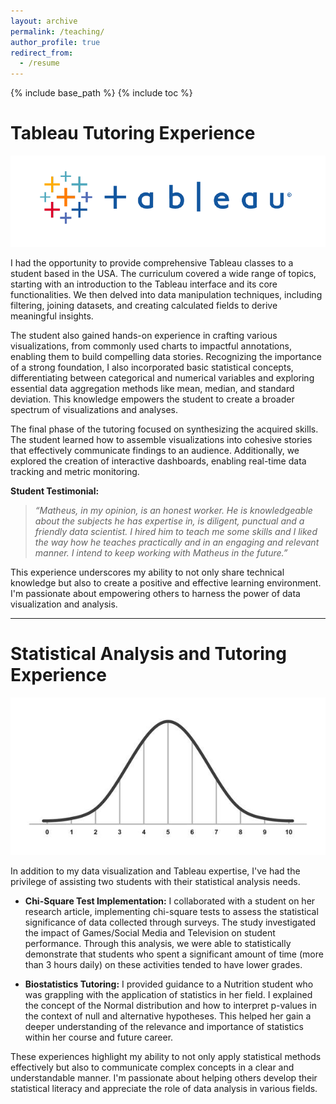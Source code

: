 ```yaml
---
layout: archive
permalink: /teaching/
author_profile: true
redirect_from:
  - /resume
---
```


{% include base_path %}
{% include toc %}


# Tableau Tutoring Experience
![alt text](tableau2.png)

I had the opportunity to provide comprehensive Tableau classes to a student based in the USA. The curriculum covered a wide range of topics, starting with an introduction to the Tableau interface and its core functionalities. We then delved into data manipulation techniques, including filtering, joining datasets, and creating calculated fields to derive meaningful insights. 

The student also gained hands-on experience in crafting various visualizations, from commonly used charts to impactful annotations, enabling them to build compelling data stories. Recognizing the importance of a strong foundation, I also incorporated basic statistical concepts, differentiating between categorical and numerical variables and exploring essential data aggregation methods like mean, median, and standard deviation. This knowledge empowers the student to create a broader spectrum of visualizations and analyses.

The final phase of the tutoring focused on synthesizing the acquired skills. The student learned how to assemble visualizations into cohesive stories that effectively communicate findings to an audience. Additionally, we explored the creation of interactive dashboards, enabling real-time data tracking and metric monitoring.

**Student Testimonial:**

> *“Matheus, in my opinion, is an honest worker. He is knowledgeable about the subjects he has expertise in, is diligent, punctual and a friendly data scientist. I hired him to teach me some skills and I liked the way how he teaches practically and in an engaging and relevant manner. I intend to keep working with Matheus in the future.”*

This experience underscores my ability to not only share technical knowledge but also to create a positive and effective learning environment. I'm passionate about empowering others to harness the power of data visualization and analysis. 

_____

# Statistical Analysis and Tutoring Experience
![alt text](normal.png)

In addition to my data visualization and Tableau expertise, I've had the privilege of assisting two students with their statistical analysis needs.

* **Chi-Square Test Implementation:** I collaborated with a student on her research article, implementing chi-square tests to assess the statistical significance of data collected through surveys. The study investigated the impact of Games/Social Media and Television on student performance. Through this analysis, we were able to statistically demonstrate that students who spent a significant amount of time (more than 3 hours daily) on these activities tended to have lower grades.

* **Biostatistics Tutoring:** I provided guidance to a Nutrition student who was grappling with the application of statistics in her field. I explained the concept of the Normal distribution and how to interpret p-values in the context of null and alternative hypotheses. This helped her gain a deeper understanding of the relevance and importance of statistics within her course and future career.

These experiences highlight my ability to not only apply statistical methods effectively but also to communicate complex concepts in a clear and understandable manner. I'm passionate about helping others develop their statistical literacy and appreciate the role of data analysis in various fields. 
